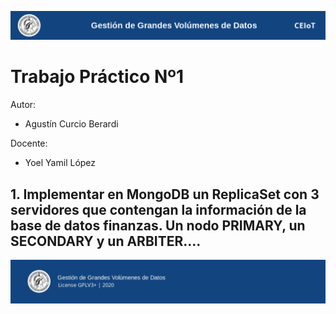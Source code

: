 ![header](doc/header.png)

# Trabajo Práctico Nº1

Autor:

* Agustín Curcio Berardi

Docente:

* Yoel Yamil López

## 1. Implementar en MongoDB un ReplicaSet con 3 servidores que contengan la información de la base de datos finanzas. Un nodo PRIMARY, un SECONDARY y un ARBITER....



![footer](doc/footer.png)
